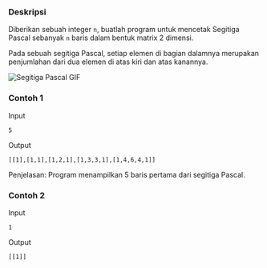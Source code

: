 ### Deskripsi
Diberikan sebuah integer `n`, buatlah program untuk mencetak Segitiga Pascal sebanyak `n` baris dalam bentuk matrix 2 dimensi.

Pada sebuah segitiga Pascal, setiap elemen di bagian dalamnya merupakan penjumlahan dari dua elemen di atas kiri dan atas kanannya.

![Segitiga Pascal GIF](https://upload.wikimedia.org/wikipedia/commons/0/0d/PascalTriangleAnimated2.gif)



### Contoh 1
Input
```
5
```
Output
```
[[1],[1,1],[1,2,1],[1,3,3,1],[1,4,6,4,1]]
```
Penjelasan: Program menampilkan 5 baris pertama dari segitiga Pascal.



### Contoh 2
Input
```
1
```
Output
```
[[1]]
```